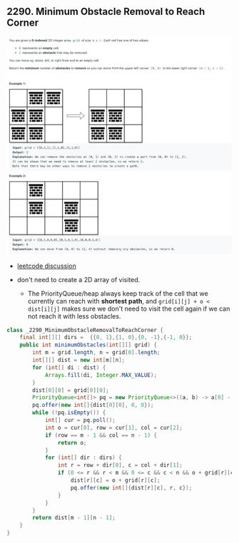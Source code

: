 ## 2290. Minimum Obstacle Removal to Reach Corner
![](img/2024-06-18-19-08-38.png)

- [leetcode discussion](https://leetcode.com/problems/minimum-obstacle-removal-to-reach-corner/discuss/2085640/JavaPython-3-2-codes%3A-Shortest-Path-and-BFS-w-brief-explanation-analysis-and-similar-problems.)

- don't need to create a 2D array of visited.
  - The PriorityQueue/heap always keep track of the cell that we currently can reach with **shortest path**, 
    and `grid[i][j] + o < dist[i][j]` makes sure we don't need to visit the cell again if we can not reach it with less obstacles.


```java
class _2290_MinimumObstacleRemovalToReachCorner {
    final int[][] dirs =  {{0, 1},{1, 0},{0, -1},{-1, 0}};
    public int minimumObstacles(int[][] grid) {
        int m = grid.length, n = grid[0].length;
        int[][] dist = new int[m][n];
        for (int[] di : dist) {
            Arrays.fill(di, Integer.MAX_VALUE);
        }
        dist[0][0] = grid[0][0];
        PriorityQueue<int[]> pq = new PriorityQueue<>((a, b) -> a[0] - b[0]);
        pq.offer(new int[]{dist[0][0], 0, 0});
        while (!pq.isEmpty()) {
            int[] cur = pq.poll();
            int o = cur[0], row = cur[1], col = cur[2];
            if (row == m - 1 && col == n - 1) {
                return o;
            }
            for (int[] dir : dirs) {
                int r = row + dir[0], c = col + dir[1];
                if (0 <= r && r < m && 0 <= c && c < n && o + grid[r][c] < dist[r][c]) {
                    dist[r][c] = o + grid[r][c];
                    pq.offer(new int[]{dist[r][c], r, c});
                }
            }
        }
        return dist[m - 1][n - 1];
    }
}
```